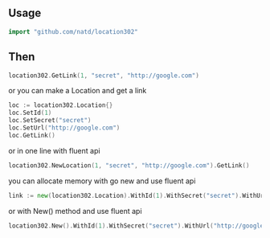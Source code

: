 ## Usage ##

```go
import "github.com/natd/location302"
```

## Then ##

```go
location302.GetLink(1, "secret", "http://google.com")
```

or you can make a Location and get a link

```go
loc := location302.Location{}
loc.SetId(1)
loc.SetSecret("secret")
loc.SetUrl("http://google.com")
loc.GetLink()
```

or in one line with fluent api

```go
location302.NewLocation(1, "secret", "http://google.com").GetLink()
```

you can allocate memory with go new and use fluent api

```go
link := new(location302.Location).WithId(1).WithSecret("secret").WithUrl("http://google.com").GetLink()
```

or with New() method and use fluent api

```go
location302.New().WithId(1).WithSecret("secret").WithUrl("http://google.com").GetLink()
```
